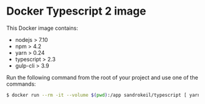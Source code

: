 # Docker Typescript 2 image
This Docker image contains:

* nodejs > 7.10
* npm > 4.2
* yarn > 0.24
* typescript > 2.3
* gulp-cli > 3.9

Run the following command from the root of your project and use one of the commands:

```bash
$ docker run --rm -it --volume $(pwd):/app sandrokeil/typescript [ yarn | npm | tsc | node ]
```
